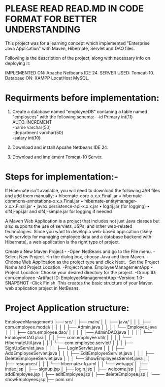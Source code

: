 # PLEASE READ READ.MD IN CODE FORMAT FOR BETTER UNDERSTANDING

This project was for a learning concept which implemented "Enterprise Java Application" with Maven, Hibernate, Servlet and DAO files. 

Following is the description of the project, along with necessary info on deploying it:

IMPLEMENTED ON: Apache Netbeans IDE 24.
SERVER USED: Tomcat-10.
Database ON: XAMPP LocatHost MySQL.

# Requirments before implementation: 

1. Create a database named "employeeDB" contaning a table named "employees" with the following schema:-
    -id Primary	int(11)	AUTO_INCREMENT	
    -name	varchar(50)				
    -department	varchar(50)		
    -salary	int(10)

2. Download and install Apcahe Netbeans IDE 24.
3. Download and implement Tomcat-10 Server.

# Steps for implementation:-

If Hibernate isn't available, you will need to download the following JAR files and add them manually:
•	hibernate-core-x.x.x.Final.jar
•	hibernate-commons-annotations-x.x.x.Final.jar
•	hibernate-entitymanager-x.x.x.Final.jar
•	javax.persistence-api-x.x.x.jar
•	log4j.jar (for logging)
•	slf4j-api.jar and slf4j-simple.jar for logging if needed

A Maven Web Application is a project that includes not just Java classes but also supports the use of servlets, JSPs, and other web-related technologies. 
Since you want to develop a web-based application (likely with servlets for managing employee data and a database backend with Hibernate), a web application is the right type of project.

Create a New Maven Project:-
  -Open NetBeans and go to the File menu.
  -Select New Project.
  -In the dialog box, choose Java and then Maven.
  -Choose Web Application as the project type and click Next.
  -Set the Project Name and Project Location.
        -Project Name: EmployeeManagementApp
        -Project Location: Choose your desired directory for the project.
        -Group ID: com.employee
        -Artifact ID: EmployeeManagementApp
        -Version: 1.0-SNAPSHOT
  -Click Finish.
This creates the basic structure of your Maven web application project in NetBeans.

# Project Application structure:

EmployeeManagement/
├── src/
│   ├── main/
│   │   ├── java/
│   │   │   ├── com.employee.model/
│   │   │   │   ├── Admin.java
│   │   │   │   └── Employee.java
│   │   │   ├── com.employee.dao/
│   │   │   │   ├── AdminDAO.java
│   │   │   │   └── EmployeeDAO.java
│   │   │   ├── com.employee.util/
│   │   │   │   └── HibernateUtil.java
│   │   │   └── com.employee.servlet/
│   │   │       ├── SignUpServlet.java
│   │   │       ├── LoginServlet.java
│   │   │       ├── AddEmployeeServlet.java
│   │   │       ├── EditEmployeeServlet.java
│   │   │       ├── DeleteEmployeeServlet.java
│   │   │       └── ShowEmployeesServlet.java
│   │   ├── resources/
│   │   │   └── hibernate.cfg.xml
│   │   └── webapp/
│       ├── index.jsp
│       ├── signup.jsp
│       ├── login.jsp
│       ├── welcome.jsp
│       ├── addEmployee.jsp
│       ├── editEmployee.jsp
│       ├── deleteEmployee.jsp
│       └── showEmployees.jsp
|── pom.xml





